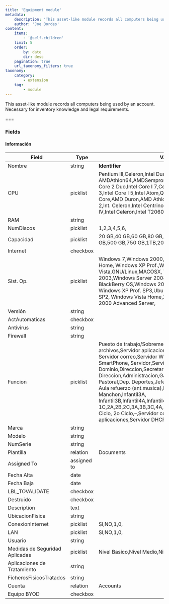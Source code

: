 ```yaml
---
title: 'Equipment module'
metadata:
    description: 'This asset-like module records all computers being used by an account. Necessary for inventory knowledge and legal requirements.'
    author: 'Joe Bordes'
content:
    items:
        - '@self.children'
    limit: 5
    order:
        by: date
        dir: desc
    pagination: true
    url_taxonomy_filters: true
taxonomy:
    category:
        - extension
    tag:
        - module
---
```


This asset-like module records all computers being used by an account. Necessary for inventory knowledge and legal requirements.

===

### Fields

#### Información

<table class="table table-striped">
<thead>
<tr class="header">
<th>Field</th>
<th>Type</th>
<th>Values</th>
</tr>
</thead>
<tbody>
<tr>
<td>Nombre</td>
<td>string</td>
<td><strong>Identifier</strong></td>
</tr>
<tr>
<td>CPU</td>
<td>picklist</td>
<td>Pentium III,Celeron,Intel Dual Core,AMDAthlon,
AMDAthlon64,AMDSempron,Intel Xeon,Intel x86,
Intel Core 2 Duo,Intel Core I 7,Centrino,Pentium D,
Intel Core I 3,Intel Core I 5,Intel Atom,Qualcomm,
AMD Turion X2 Dual Core,AMD Duron,AMD Athlon,
Intel Core Quad,Intel Core 2,Int. Celeron,Intel Centrino,
Pentium Dual Core,Pentium IV,Intel Celeron,Intel T2060,
PowerPC,Pentium II,</td>
</tr>
<tr>
<td>RAM</td>
<td>string</td>
<td></td>
</tr>
<tr>
<td>NumDiscos</td>
<td>picklist</td>
<td>1,2,3,4,5,6,</td>
</tr>
<tr>
<td>Capacidad</td>
<td>picklist</td>
<td>20 GB,40 GB,60 GB,80 GB,120 GB,160 GB,
250 GB,320 GB,500 GB,750 GB,1TB,200 GB,
240 GB,300 GB</td>
</tr>
<tr>
<td>Internet</td>
<td>checkbox</td>
<td></td>
</tr>
<tr>
<td>Sist. Op.</td>
<td>picklist</td>
<td>Windows 7,Windows 2000,Windows ME,Windows XP Home,
Windows XP Prof.,Windos Vista,GNU/Linux,MACOSX,
Windows Server 2003,Windows Server 2008,MS-DOS,Windows 98,
BlackBerry OS,Windows 2003 Server SP2,Ubuntu 8.04,
Windows XP Prof. SP3,Ubuntu 10.04,Windows XP Prof. SP2,
Windows Vista Home,XP Profesional SP3,–,Windows 2000 Advanced Server,</td>
</tr>
<tr>
<td>Versión</td>
<td>string</td>
<td></td>
</tr>
<tr>
<td>ActAutomaticas</td>
<td>checkbox</td>
<td></td>
</tr>
<tr>
<td>Antivirus</td>
<td>string</td>
<td></td>
</tr>
<tr>
<td>Firewall</td>
<td>string</td>
<td></td>
</tr>
<tr>
<td>Funcion</td>
<td>picklist</td>
<td>Puesto de trabajo/Sobremesa,Portátil,Servidor,
Servidor archivos,Servidor aplicaciones,Servidor comunicaciones,
Servidor correo,Servidor WEB,PC Sobremesa,PDA / SmartPhone,
Servidor,Servidor Copia,Servidor de Dominio,Direccion,Secretaria,
Direccion,Administracion,Gabinete,Gabinete portatil,
Dep. Pastoral,Dep. Deportes,Jefe Estudios,Sala profesores,
Aula refuerzo (ant.musica),Francesc,Paco Manchon,Infantil3A,
Infantil3B,Infantil4A,Infantil4B,Infantil5A,Infantil5B,1A,1B,
1C,2A,2B,2C,3A,3B,3C,4A,4B,4C,5A,5B,5C,6A,6B,6C,1er. Ciclo,
2o Ciclo,–,Servidor correo,Servidor aplicaciones,Servidor DHCP</td>
</tr>
<tr>
<td>Marca</td>
<td>string</td>
<td></td>
</tr>
<tr>
<td>Modelo</td>
<td>string</td>
<td></td>
</tr>
<tr>
<td>NumSerie</td>
<td>string</td>
<td></td>
</tr>
<tr>
<td>Plantilla</td>
<td>relation</td>
<td>Documents</td>
</tr>
<tr>
<td>Assigned To</td>
<td>assigned to</td>
<td></td>
</tr>
<tr>
<td>Fecha Alta</td>
<td>date</td>
<td></td>
</tr>
<tr>
<td>Fecha Baja</td>
<td>date</td>
<td></td>
</tr>

<tr>
<td>LBL_TOVALIDATE</td>
<td>checkbox</td>
<td></td>
</tr>
<tr>
<td>Destruido</td>
<td>checkbox</td>
<td></td>
</tr>
<tr>
<td>Description</td>
<td>text</td>
<td></td>
</tr>
<tr>
<td>UbicacionFisica</td>
<td>string</td>
<td></td>
</tr>
<tr>
<td>ConexionInternet</td>
<td>picklist</td>
<td>SI,NO,1,0,</td>
</tr>
<tr>
<td>LAN</td>
<td>picklist</td>
<td>SI,NO,1,0,</td>
</tr>
<tr>
<td>Usuario</td>
<td>string</td>
<td></td>
</tr>
<tr>
<td>Medidas de Seguridad Aplicadas</td>
<td>picklist</td>
<td>Nivel Basico,Nivel Medio,Nivel Alto</td>
</tr>
<tr>
<td>Aplicaciones de Tratamiento</td>
<td>string</td>
<td></td>
</tr>
<tr>
<td>FicherosFisicosTratados</td>
<td>string</td>
<td></td>
</tr>
<tr>
<td>Cuenta</td>
<td>relation</td>
<td>Accounts</td>
</tr>
<tr>
<td>Equipo BYOD</td>
<td>checkbox</td>
<td></td>
</tr>
</tbody>
</table>